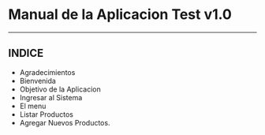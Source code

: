 # Manual de la Aplicacion Test v1.0
---

## INDICE

* Agradecimientos
* Bienvenida
* Objetivo de la Aplicacion
* Ingresar al Sistema
* El menu
* Listar Productos
* Agregar Nuevos Productos.